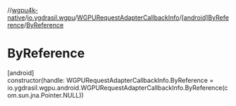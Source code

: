 //[wgpu4k-native](../../../../index.md)/[io.ygdrasil.wgpu](../../index.md)/[WGPURequestAdapterCallbackInfo](../index.md)/[[android]ByReference](index.md)/[ByReference](-by-reference.md)

# ByReference

[android]\
constructor(handle: WGPURequestAdapterCallbackInfo.ByReference = io.ygdrasil.wgpu.android.WGPURequestAdapterCallbackInfo.ByReference(com.sun.jna.Pointer.NULL))